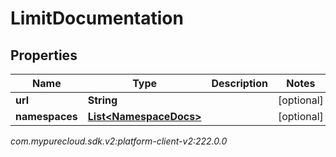 # LimitDocumentation


## Properties

| Name | Type | Description | Notes |
| ------------ | ------------- | ------------- | ------------- |
| **url** | **String** |  |  [optional] |
| **namespaces** | [**List&lt;NamespaceDocs&gt;**](NamespaceDocs) |  |  [optional] |




_com.mypurecloud.sdk.v2:platform-client-v2:222.0.0_
